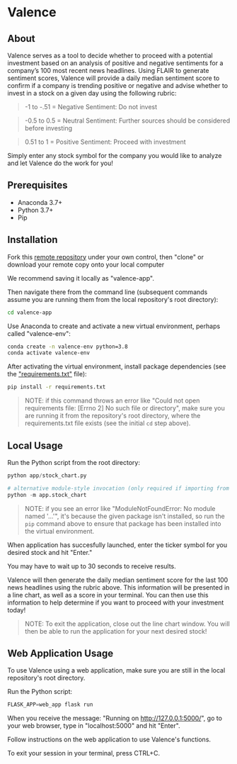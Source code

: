# Valence

## About

Valence serves as a tool to decide whether to proceed with a potential investment based on an analysis of positive and negative sentiments for a company’s 100 most recent news headlines. Using FLAIR to generate sentiment scores, Valence will provide a daily median sentiment score to confirm if a company is trending positive or negative and advise whether to invest in a stock on a given day using the following rubric:
 
>-1 to -.51 = Negative Sentiment: Do not invest

>-0.5 to 0.5 = Neutral Sentiment: Further sources should be considered before investing

>0.51 to 1 = Positive Sentiment: Proceed with investment

Simply enter any stock symbol for the company you would like to analyze and let Valence do the work for you!   

## Prerequisites

  + Anaconda 3.7+
  + Python 3.7+
  + Pip

## Installation

Fork this [remote repository](https://github.com/vivekagarwal14/end-to-end-project-final) under your own control, then "clone" or download your remote copy onto your local computer

We recommend saving it locally as "valence-app".

Then navigate there from the command line (subsequent commands assume you are running them from the local repository's root directory):

```sh
cd valence-app
```

Use Anaconda to create and activate a new virtual environment, perhaps called "valence-env":

```sh
conda create -n valence-env python=3.8
conda activate valence-env
```

After activating the virtual environment, install package dependencies (see the ["requirements.txt"](/requirements.txt) file):

```sh
pip install -r requirements.txt
```

> NOTE: if this command throws an error like "Could not open requirements file: [Errno 2] No such file or directory", make sure you are running it from the repository's root directory, where the requirements.txt file exists (see the initial `cd` step above).


## Local Usage

Run the Python script from the root directory:

```py
python app/stock_chart.py
```
```py
# alternative module-style invocation (only required if importing from one file to another):
python -m app.stock_chart
```

> NOTE: if you see an error like "ModuleNotFoundError: No module named '...'", it's because the given package isn't installed, so run the `pip` command above to ensure that package has been installed into the virtual environment.

When application has succesfully launched, enter the ticker symbol for you desired stock and hit "Enter."

You may have to wait up to 30 seconds to receive results.

Valence will then generate the daily median sentiment score for the last 100 news headlines using the rubric above. This information will be presented in a line chart, as well as a score in your terminal. You can then use this information to help determine if you want to proceed with your investment today!

>NOTE: To exit the application, close out the line chart window. You will then be able to run the application for your next desired stock!

## Web Application Usage

To use Valence using a web application, make sure you are still in the local repository's root directory.

Run the Python script:

```py
FLASK_APP=web_app flask run
```

When you receive the message: "Running on http://127.0.0.1:5000/", go to your web browser, type in "localhost:5000" and hit "Enter".

Follow instructions on the web application to use Valence's functions.

To exit your session in your terminal, press CTRL+C.


